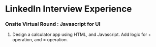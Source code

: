# LinkedIn Interview Experience

### Onsite Virtual Round : Javascript for UI

1. Design a calculator app using HTML, and Javascript. Add logic for + operation, and = operation.